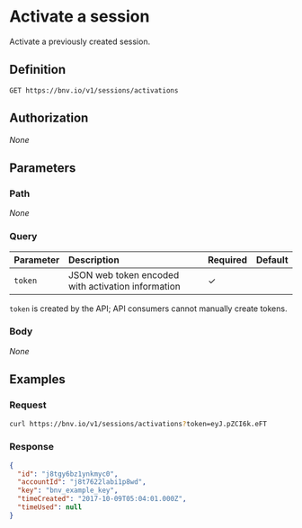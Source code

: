 # Activate a session

Activate a previously created session.


## Definition

```
GET https://bnv.io/v1/sessions/activations
```


## Authorization

*None*


## Parameters

### Path

*None*

### Query

| Parameter      | Description | Required | Default |
| :------------- | :---------- | :------- | :------ |
| `token`        | JSON web token encoded with activation information | ✓ | |

`token` is created by the API; API consumers cannot manually create tokens.

### Body

*None*


## Examples

### Request

```sh
curl https://bnv.io/v1/sessions/activations?token=eyJ.pZCI6k.eFT
```

### Response

```json
{
  "id": "j8tgy6bz1ynkmyc0",
  "accountId": "j8t7622labi1p8wd",
  "key": "bnv_example_key",
  "timeCreated": "2017-10-09T05:04:01.000Z",
  "timeUsed": null
}
```
